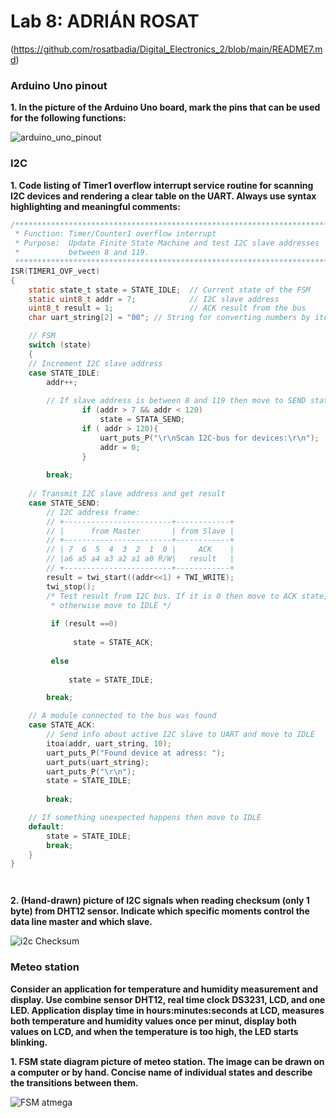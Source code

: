# Lab 8: ADRIÁN ROSAT

(https://github.com/rosatbadia/Digital_Electronics_2/blob/main/README7.md)

### Arduino Uno pinout

**1. In the picture of the Arduino Uno board, mark the pins that can be used for the following functions:**



  ![arduino_uno_pinout](https://user-images.githubusercontent.com/91876413/141693939-74ed1589-7576-477a-8532-f8d48e5e0408.png)


### I2C

**1. Code listing of Timer1 overflow interrupt service routine for scanning I2C devices and rendering a clear table on the UART. Always use syntax highlighting and meaningful comments:**

```c
/**********************************************************************
 * Function: Timer/Counter1 overflow interrupt
 * Purpose:  Update Finite State Machine and test I2C slave addresses 
 *           between 8 and 119.
 **********************************************************************/
ISR(TIMER1_OVF_vect)
{
    static state_t state = STATE_IDLE;  // Current state of the FSM
    static uint8_t addr = 7;            // I2C slave address
    uint8_t result = 1;                 // ACK result from the bus
    char uart_string[2] = "00"; // String for converting numbers by itoa()

    // FSM
    switch (state)
    {
    // Increment I2C slave address
    case STATE_IDLE:
        addr++;
        
        // If slave address is between 8 and 119 then move to SEND state
                if (addr > 7 && addr < 120)
                    state = STATA_SEND;
                if ( addr > 120){
                    uart_puts_P("\r\nScan I2C-bus for devices:\r\n");
                    addr = 0;
                }
                
        break;
    
    // Transmit I2C slave address and get result
    case STATE_SEND:
        // I2C address frame:
        // +------------------------+------------+
        // |      from Master       | from Slave |
        // +------------------------+------------+
        // | 7  6  5  4  3  2  1  0 |     ACK    |
        // |a6 a5 a4 a3 a2 a1 a0 R/W|   result   |
        // +------------------------+------------+
        result = twi_start((addr<<1) + TWI_WRITE);
        twi_stop();
        /* Test result from I2C bus. If it is 0 then move to ACK state, 
         * otherwise move to IDLE */
         
         if (result ==0)
         
              state = STATE_ACK;
            
         else
            
             state = STATE_IDLE;

        break;

    // A module connected to the bus was found
    case STATE_ACK:
        // Send info about active I2C slave to UART and move to IDLE
        itoa(addr, uart_string, 10);
        uart_puts_P("Found device at adress: ");
        uart_puts(uart_string);
        uart_puts_P("\r\n");
        state = STATE_IDLE;
        
        break;

    // If something unexpected happens then move to IDLE
    default:
        state = STATE_IDLE;
        break;
    }
}




```

**2. (Hand-drawn) picture of I2C signals when reading checksum (only 1 byte) from DHT12 sensor. Indicate which specific moments control the data line master and which slave.**


![i2c Checksum](https://user-images.githubusercontent.com/91876413/141853586-74c1a9dc-9ca3-484a-9141-f72139cf1331.jpeg)



### Meteo station

**Consider an application for temperature and humidity measurement and display. Use combine sensor DHT12, real time clock DS3231, LCD, and one LED. Application display time in hours:minutes:seconds at LCD, measures both temperature and humidity values once per minut, display both values on LCD, and when the temperature is too high, the LED starts blinking.**

**1. FSM state diagram picture of meteo station. The image can be drawn on a computer or by hand. Concise name of individual states and describe the transitions between them.**




![FSM atmega](https://user-images.githubusercontent.com/91876413/141817272-0e8519bf-519b-4213-92d9-3fd62be756e5.png)
